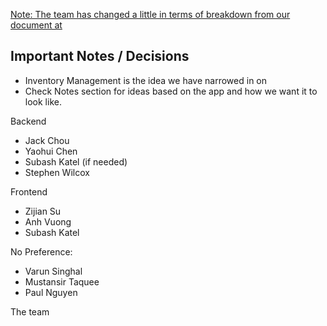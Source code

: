 [Note: The team has changed a little in terms of breakdown from our document at](admin/../101022-TeamBreakdownDecision.md)
## Important Notes / Decisions
- Inventory Management is the idea we have narrowed in on  
- Check Notes section for ideas based on the app and how we want it to look like.

Backend
- Jack Chou
- Yaohui Chen
- Subash Katel (if needed)
- Stephen Wilcox

Frontend
- Zijian Su 
- Anh Vuong
- Subash Katel

No Preference: 
- Varun Singhal
- Mustansir Taquee
- Paul Nguyen

The team 